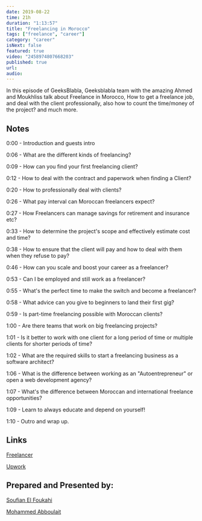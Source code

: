 ```yaml
---
date: 2019-08-22
time: 21h
duration: "1:13:57"
title: "Freelancing in Morocco"
tags: ["freelance", "career"]
category: "career"
isNext: false
featured: true
video: "2458974807668203"
published: true
url:
audio:
---
```


In this episode of GeeksBlabla, Geeksblabla team with the amazing Ahmed and Moukhliss talk about Freelance in Morocco, How to get a freelance job, and deal with the client professionally, also how to count the time/money of the project? and much more.

## Notes

0:00 - Introduction and guests intro

0:06 - What are the different kinds of freelancing?

0:09 - How can you find your first freelancing client?

0:12 - How to deal with the contract and paperwork when finding a Client?

0:20 - How to professionally deal with clients?

0:26 - What pay interval can Moroccan freelancers expect?

0:27 - How Freelancers can manage savings for retirement and insurance etc?

0:33 - How to determine the project's scope and effectively estimate cost and time?

0:38 - How to ensure that the client will pay and how to deal with them when they refuse to pay?

0:46 - How can you scale and boost your career as a freelancer?

0:53 - Can I be employed and still work as a freelancer?

0:55 - What's the perfect time to make the switch and become a freelancer?

0:58 - What advice can you give to beginners to land their first gig?

0:59 - Is part-time freelancing possible with Moroccan clients?

1:00 - Are there teams that work on big freelancing projects?

1:01 - Is it better to work with one client for a long period of time or multiple clients for shorter periods of time?

1:02 - What are the required skills to start a freelancing business as a software architect?

1:06 - What is the difference between working as an "Autoentrepreneur" or open a web development agency?

1:07 - What's the difference between Moroccan and international freelance opportunities?

1:09 - Learn to always educate and depend on yourself!

1:10 - Outro and wrap up.

## Links

[Freelancer](https://www.freelancer.com/)

[Upwork](https://www.upwork.com/)

## Prepared and Presented by:

[Soufian El Foukahi](https://twitter.com/souffanda/)

[Mohammed Abboulait](https://twitter.com/laytoun)
